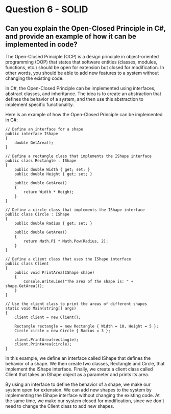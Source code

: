 # Question 6 - SOLID

## Can you explain the Open-Closed Principle in C#, and provide an example of how it can be implemented in code?

The Open-Closed Principle (OCP) is a design principle in object-oriented programming (OOP) that states that software entities (classes, modules, functions, etc.) should be open for extension but closed for modification. In other words, you should be able to add new features to a system without changing the existing code.

In C#, the Open-Closed Principle can be implemented using interfaces, abstract classes, and inheritance. The idea is to create an abstraction that defines the behavior of a system, and then use this abstraction to implement specific functionality.

Here is an example of how the Open-Closed Principle can be implemented in C#:

```
// Define an interface for a shape
public interface IShape
{
    double GetArea();
}

// Define a rectangle class that implements the IShape interface
public class Rectangle : IShape
{
    public double Width { get; set; }
    public double Height { get; set; }

    public double GetArea()
    {
        return Width * Height;
    }
}

// Define a circle class that implements the IShape interface
public class Circle : IShape
{
    public double Radius { get; set; }

    public double GetArea()
    {
        return Math.PI * Math.Pow(Radius, 2);
    }
}

// Define a client class that uses the IShape interface
public class Client
{
    public void PrintArea(IShape shape)
    {
        Console.WriteLine("The area of the shape is: " + shape.GetArea());
    }
}

// Use the client class to print the areas of different shapes
static void Main(string[] args)
{
    Client client = new Client();

    Rectangle rectangle = new Rectangle { Width = 10, Height = 5 };
    Circle circle = new Circle { Radius = 3 };

    client.PrintArea(rectangle);
    client.PrintArea(circle);
}

```
In this example, we define an interface called IShape that defines the behavior of a shape. We then create two classes, Rectangle and Circle, that implement the IShape interface. Finally, we create a client class called Client that takes an IShape object as a parameter and prints its area.

By using an interface to define the behavior of a shape, we make our system open for extension. We can add new shapes to the system by implementing the IShape interface without changing the existing code. At the same time, we make our system closed for modification, since we don't need to change the Client class to add new shapes.